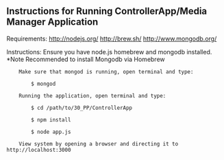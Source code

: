 Instructions for Running ControllerApp/Media Manager Application
--------------------------------------------

Requirements: 	http://nodejs.org/
		http://brew.sh/
		http://www.mongodb.org/
		
Instructions:	Ensure you have node.js homebrew and mongodb installed. *Note Recommended to install Mongodb via Homebrew

		Make sure that mongod is running, open terminal and type:
		
			$ mongod

		Running the application, open terminal and type:

			$ cd /path/to/30_PP/ControllerApp

			$ npm install 

			$ node app.js

		View system by opening a browser and directing it to http://localhost:3000
